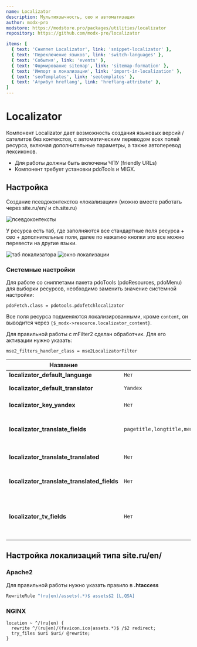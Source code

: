 ```yaml
---
name: Localizator
description: Мультиязычность, сео и автоматизация
author: modx-pro
modstore: https://modstore.pro/packages/utilities/localizator
repository: https://github.com/modx-pro/localizator

items: [
  { text: 'Сниппет Localizator', link: 'snippet-localizator' },
  { text: 'Переключение языков', link: 'switch-languages' },
  { text: 'События', link: 'events' },
  { text: 'Формирование sitemap', link: 'sitemap-formation' },
  { text: 'Импорт в локализации', link: 'import-in-localization' },
  { text: 'seoTemplates', link: 'seotemplates' },
  { text: 'Атрибут hreflang', link: 'hreflang-attribute' },
]
---
```

# Localizator

Компонент Localizator дает возможность создания языковых версий / сателитов без контекстов, с автоматическим
переводом всех полей ресурса, включая дополнительные параметры, а также автоперевод лексиконов.

- Для работы должны быть включены ЧПУ (friendly URLs)
- Компонент требует установки pdoTools и MIGX.

## Настройка

Создание псевдоконтекстов «локализации» (можно вместе работать через site.ru/en/ и ch.site.ru)

![псевдоконтексты](https://file.modx.pro/files/a/2/d/a2d8c479da8603723ac5b480e0e2408d.png)

У ресурса есть таб, где заполняются все стандартные поля ресурса + сео + дополнительные поля, далее по нажатию кнопки это все можно перевести на другие языки.

![таб локализатора](https://file.modx.pro/files/1/5/2/152cc01c77ac4a8a5c923cb7204f678f.png)
![окно локализации](https://file.modx.pro/files/3/b/3/3b382b1f2be63655d70f844555369527.png)

### Системные настройки

Для работе со сниппетами пакета pdoTools (pdoResources, pdoMenu) для выборки ресурсов, необходимо заменить значение системной настройки:

```
pdoFetch.class = pdotools.pdofetchlocalizator
```

Все поля ресурса подменяются локализированными, кроме `content`, он выводится через `{$_modx->resource.localizator_content}`.

Для правильной работы с mFilter2 сделан обработчик. Для его активации нужно указать:

```
mse2_filters_handler_class = mse2LocalizatorFilter
```

| Название                                    | По умолчанию                                                                    | Описание                                                                                                                                                                                                     |
| ------------------------------------------- | ------------------------------------------------------------------------------- | ------------------------------------------------------------------------------------------------------------------------------------------------------------------------------------------------------------ |
| **localizator_default_language**            | `Нет`                                                                           | Ключ локализации по умолчанию                                                                                                                                                                                |
| **localizator_default_translator**          | `Yandex`                                                                        | Переводчик для автоматического перевода                                                                                                                                                                      |
| **localizator_key_yandex**                  | `Нет`                                                                           | API ключ для Яндекс переводчика, <https://translate.yandex.ru/developers/keys>                                                                                                                               |
| **localizator_translate_fields**            | `pagetitle,longtitle,menutitle,seotitle,keywords,introtext,description,content` | Список полей для перевода, которые будут переведены при использовании автоматического перевода, в том числе и доп.поля                                                                                       |
| **localizator_translate_translated**        | `Нет`                                                                           | При использовании автоматического перевода переведет ПУСТЫЕ поля у существующих локализаций                                                                                                                  |
| **localizator_translate_translated_fields** | `Нет`                                                                           | При использовании автоматического перевода перезапишет все поля локализациии                                                                                                                                 |
| **localizator_tv_fields**                   | `Нет`                                                                           | Указанные дополнительные поля будут доступны для редактирования в локализации. Оставьте настройку пустой, если нужны все доп.поля. Укажите поля со знаком минус в начале чтобы исключить доп.поля ('-image') |

## Настройка локализаций типа site.ru/en/

### Apache2

Для правильной работы нужно указать правило в **.htaccess**

```apache
RewriteRule ^(ru|en)/assets(.*)$ assets$2 [L,QSA]
```

### NGINX

```nginx
location ~ ^/(ru|en) {
  rewrite ^/(ru|en)/(favicon.ico|assets.*)$ /$2 redirect;
  try_files $uri $uri/ @rewrite;
}
```
